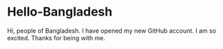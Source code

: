 # Hello-Bangladesh
Hi, people of Bangladesh.
I have opened my new GitHub account.
I am so excited.
Thanks for being with me.
